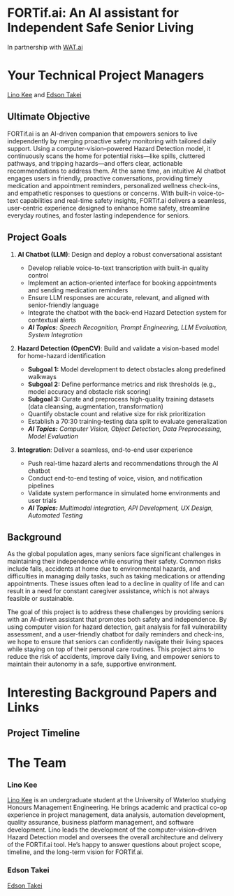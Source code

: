 # FORTif.ai: An AI assistant for Independent Safe Senior Living 
In partnership with [WAT.ai](https://watai.ca/#/)

# Your Technical Project Managers
[Lino Kee](https://www.linkedin.com/in/linokee0423/) and [Edson Takei](https://www.linkedin.com/in/edsontakei/) 

## Ultimate Objective
FORTif.ai is an AI-driven companion that empowers seniors to live independently by merging proactive safety monitoring with tailored daily support. Using a computer-vision–powered Hazard Detection model, it continuously scans the home for potential risks—like spills, cluttered pathways, and tripping hazards—and offers clear, actionable recommendations to address them. At the same time, an intuitive AI chatbot engages users in friendly, proactive conversations, providing timely medication and appointment reminders, personalized wellness check-ins, and empathetic responses to questions or concerns. With built-in voice-to-text capabilities and real-time safety insights, FORTif.ai delivers a seamless, user-centric experience designed to enhance home safety, streamline everyday routines, and foster lasting independence for seniors.

## Project Goals

1. **AI Chatbot (LLM)**: Design and deploy a robust conversational assistant
   - Develop reliable voice-to-text transcription with built-in quality control
   - Implement an action-oriented interface for booking appointments and sending medication reminders
   - Ensure LLM responses are accurate, relevant, and aligned with senior-friendly language
   - Integrate the chatbot with the back-end Hazard Detection system for contextual alerts
   - ***AI Topics:*** *Speech Recognition, Prompt Engineering, LLM Evaluation, System Integration*

2. **Hazard Detection (OpenCV)**: Build and validate a vision-based model for home-hazard identification
   - **Subgoal 1:** Model development to detect obstacles along predefined walkways
   - **Subgoal 2:** Define performance metrics and risk thresholds (e.g., model accuracy and obstacle risk scoring)
   - **Subgoal 3:** Curate and preprocess high-quality training datasets (data cleansing, augmentation, transformation)
   - Quantify obstacle count and relative size for risk prioritization
   - Establish a 70:30 training-testing data split to evaluate generalization
   - ***AI Topics:*** *Computer Vision, Object Detection, Data Preprocessing, Model Evaluation*

3. **Integration**: Deliver a seamless, end-to-end user experience
   - Push real-time hazard alerts and recommendations through the AI chatbot
   - Conduct end-to-end testing of voice, vision, and notification pipelines
   - Validate system performance in simulated home environments and user trials
   - ***AI Topics:*** *Multimodal integration, API Development, UX Design, Automated Testing*

## Background
As the global population ages, many seniors face significant challenges in maintaining their independence while ensuring their safety. Common risks include falls, accidents at home due to environmental hazards, and difficulties in managing daily tasks, such as taking medications or attending appointments. These issues often lead to a decline in quality of life and can result in a need for constant caregiver assistance, which is not always feasible or sustainable.

The goal of this project is to address these challenges by providing seniors with an AI-driven assistant that promotes both safety and independence. By using computer vision for hazard detection, gait analysis for fall vulnerability assessment, and a user-friendly chatbot for daily reminders and check-ins, we hope to ensure that seniors can confidently navigate their living spaces while staying on top of their personal care routines. This project aims to reduce the risk of accidents, improve daily living, and empower seniors to maintain their autonomy in a safe, supportive environment.

# Interesting Background Papers and Links

## Project Timeline

# The Team

### Lino Kee

[Lino Kee](https://www.linkedin.com/in/linokee0423/) is an undergraduate student at the University of Waterloo studying Honours Management Engineering. He brings academic and practical co-op experience in project management, data analysis, automation development, quality assurance, business platform management, and software development. Lino leads the development of the computer-vision–driven Hazard Detection model and oversees the overall architecture and delivery of the FORTif.ai tool. He’s happy to answer questions about project scope, timeline, and the long-term vision for FORTif.ai.

### Edson Takei

[Edson Takei](https://www.linkedin.com/in/edsontakei/) 


